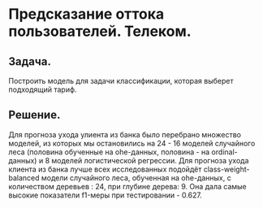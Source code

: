 # Предсказание оттока пользователей. Телеком.
## Задача. 
Построить модель для задачи классификации, которая выберет подходящий тариф. 
## Решение. 
Для прогноза ухода улиента из банка было перебрано множество моделей, из которых мы остановились на 24 - 16 моделей случайного леса (половина обученные на ohe-данных, половина - на ordinal-данных) и 8 моделей логистической регрессии. Для прогноза ухода клиента из банка лучше всех исследованных подойдёт class-weight-balanced модели случайного леса, обученная на ohe-данных, с количеством деревьев : 24, при глубине дерева: 9. Она дала самые высокие показатели f1-меры при тестировании - 0.627.

